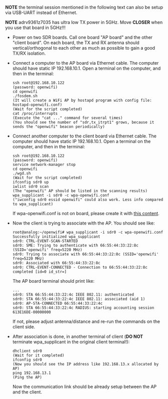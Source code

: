 <!--
Author: Xianjun jiao
SPDX-FileCopyrightText: 2019 UGent
SPDX-License-Identifier: AGPL-3.0-or-later
-->

**NOTE** the terminal session mentioned in the following text can also be setup via USB-UART instead of Ethernet.

**NOTE** adrv9361z7035 has ultra low TX power in 5GHz. Move **CLOSER** when you use that board in 5GHz!!!

- Power on two SDR boards. Call one board "AP board" and the other "client board". On each board, the TX and RX antenna should vertical/orthogonal to each other as much as possible to gain a good TX/RX isolation.
- Connect a computer to the AP board via Ethernet cable. The computer should have static IP 192.168.10.1. Open a terminal on the computer, and then in the terminal:
  ```
  ssh root@192.168.10.122
  (password: openwifi)
  cd openwifi
  ./fosdem.sh
  (It will create a WiFi AP by hostapd program with config file: hostapd-openwifi.conf)
  (Wait for the script completed)
  cat /proc/interrupts
  (Execute the "cat ..." command for several times)
  (You should see the number of "sdr,tx_itrpt1" grows, because it sends the "openwifi" beacon periodically)
  ```
- Connect another computer to the client board via Ethernet cable. The computer should have static IP 192.168.10.1. Open a terminal on the computer, and then in the terminal:
  ```
  ssh root@192.168.10.122
  (password: openwifi)
  service network-manager stop
  cd openwifi
  ./wgd.sh
  (Wait for the script completed)
  ifconfig sdr0 up
  iwlist sdr0 scan
  (The "openwifi" AP should be listed in the scanning results)
  wpa_supplicant -i sdr0 -c wpa-openwifi.conf
  ("iwconfig sdr0 essid openwifi" could also work. Less info compared to wpa_supplicant)
  ```
  If wpa-openwifi.conf is not on board, please create it with [this content](https://github.com/open-sdr/openwifi/blob/master/user_space/wpa-openwifi.conf).
- Now the client is trying to associate with the AP. You should see like:
  ```
  root@analog:~/openwifi# wpa_supplicant -i sdr0 -c wpa-openwifi.conf 
  Successfully initialized wpa_supplicant
  sdr0: CTRL-EVENT-SCAN-STARTED 
  sdr0: SME: Trying to authenticate with 66:55:44:33:22:8c (SSID='openwifi' freq=5220 MHz)
  sdr0: Trying to associate with 66:55:44:33:22:8c (SSID='openwifi' freq=5220 MHz)
  sdr0: Associated with 66:55:44:33:22:8c
  sdr0: CTRL-EVENT-CONNECTED - Connection to 66:55:44:33:22:8c completed [id=0 id_str=]
  ```
  The AP board terminal should print like:
  ```
  ...
  sdr0: STA 66:55:44:33:22:4c IEEE 802.11: authenticated
  sdr0: STA 66:55:44:33:22:4c IEEE 802.11: associated (aid 1)
  sdr0: AP-STA-CONNECTED 66:55:44:33:22:4c
  sdr0: STA 66:55:44:33:22:4c RADIUS: starting accounting session 613E16DE-00000000
  ```
  If not, please adjust antenna/distance and re-run the commands on the client side.

- After association is done, in another terminal of client (**DO NOT** terminate wpa_supplicant in the original client terminal!):
  ```
  dhclient sdr0
  (Wait for it completed)
  ifconfig sdr0
  (Now you should see the IP address like 192.168.13.x allocated by AP)
  ping 192.168.13.1
  (Ping the AP)
  ```
  Now the communication link should be already setup between the AP and the client.
